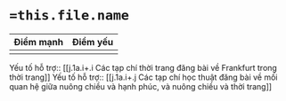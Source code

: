 # `=this.file.name`


| Điểm mạnh | Điểm yếu |
| --------- | -------- |
|           |          |

Yếu tố hỗ trợ:: [[j.1a.i+.i Các tạp chí thời trang đăng bài về Frankfurt trong thời trang]]
Yếu tố hỗ trợ:: [[j.1a.i+.j Các tạp chí học thuật đăng bài về mối quan hệ giữa nuông chiều và hạnh phúc, và nuông chiều và thời trang]]
